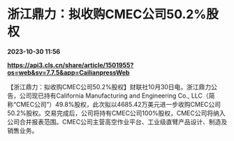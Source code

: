 # 浙江鼎力：拟收购CMEC公司50.2%股权

**2023-10-30 11:56**

**https://api3.cls.cn/share/article/1501955?os=web&sv=7.7.5&app=CailianpressWeb**

【浙江鼎力：拟收购CMEC公司50.2%股权】财联社10月30日电，浙江鼎力公告，公司现已持有California Manufacturing and Engineering Co., LLC（简称“CMEC公司”）49.8%股权，此次拟以4685.42万美元进一步收购CMEC公司50.2%股权。交易完成后，公司将持有CMEC公司100%股权，CMEC公司将纳入公司合并报表范围。CMEC公司主营高空作业平台、工业级直臂产品设计、制造及销售业务。